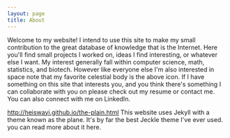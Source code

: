```yaml
---
layout: page
title: About
---
```


Welcome to my website! I intend to use this site to make my small contribution to the great database of knowledge that is the Internet. Here you'll find small projects I worked on, ideas I find interesting, or whatever else I want. My interest generally fall within computer science, math, statistics, and biotech. However like everyone else I'm also interested in space note that my favorite celestial body is the above icon. If I have something on this site that interests you, and you think there's something I can collaborate with you on please check out my resume or contact me. You can also connect with me on LinkedIn.

http://heiswayi.github.io/the-plain.html
This website uses Jekyll with a theme known as the plane. It's by far the best Jeckle theme I've ever used. you can read more about it here.